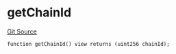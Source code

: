 # getChainId
[Git Source](https://github.com/llama-community/vertex-v1/blob/d7dd2da306ac7c0c69abcf35670479b85386e80d/src/utils/Helpers.sol)


```solidity
function getChainId() view returns (uint256 chainId);
```

